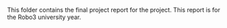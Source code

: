 This folder contains the final project report for the project. 
This report is for the Robo3 university year.
